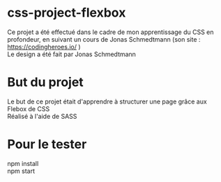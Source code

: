 # css-project-flexbox
Ce projet a été effectué dans le cadre de mon apprentissage du CSS en profondeur, en suivant un cours de Jonas Schmedtmann (son site : https://codingheroes.io/ ) <br/>
Le design a été fait par Jonas Schmedtmann

# But du projet
Le but de ce projet était d'apprendre à structurer une page grâce aux Flebox de CSS<br/>
Réalisé à l'aide de SASS

# Pour le tester
npm install <br/>
npm start
